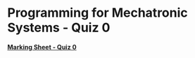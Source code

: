 Programming for Mechatronic Systems - Quiz 0 
===================================

**[Marking Sheet - Quiz 0](https://goo.gl/forms/Ytwe9tsxMjBKqMtr1)**

